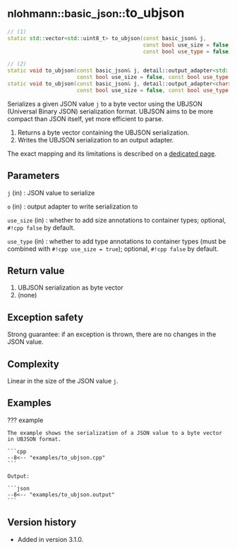 # <small>nlohmann::basic_json::</small>to_ubjson

```cpp
// (1)
static std::vector<std::uint8_t> to_ubjson(const basic_json& j,
                                           const bool use_size = false,
                                           const bool use_type = false);

// (2)
static void to_ubjson(const basic_json& j, detail::output_adapter<std::uint8_t> o,
                      const bool use_size = false, const bool use_type = false);
static void to_ubjson(const basic_json& j, detail::output_adapter<char> o,
                      const bool use_size = false, const bool use_type = false);
```

Serializes a given JSON value `j` to a byte vector using the UBJSON (Universal Binary JSON) serialization format. UBJSON
aims to be more compact than JSON itself, yet more efficient to parse.

1. Returns a byte vector containing the UBJSON serialization.
2. Writes the UBJSON serialization to an output adapter.

The exact mapping and its limitations is described on a [dedicated page](../../features/binary_formats/ubjson.md).

## Parameters

`j` (in)
:   JSON value to serialize

`o` (in)
:   output adapter to write serialization to

`use_size` (in)
:   whether to add size annotations to container types; optional, `#!cpp false` by default.

`use_type` (in)
:   whether to add type annotations to container types (must be combined with `#!cpp use_size = true`); optional,
    `#!cpp false` by default.

## Return value

1. UBJSON serialization as byte vector
2. (none)

## Exception safety

Strong guarantee: if an exception is thrown, there are no changes in the JSON value.

## Complexity

Linear in the size of the JSON value `j`.

## Examples

??? example

    The example shows the serialization of a JSON value to a byte vector in UBJSON format.
     
    ```cpp
    --8<-- "examples/to_ubjson.cpp"
    ```
    
    Output:
    
    ```json
    --8<-- "examples/to_ubjson.output"
    ```

## Version history

- Added in version 3.1.0.
